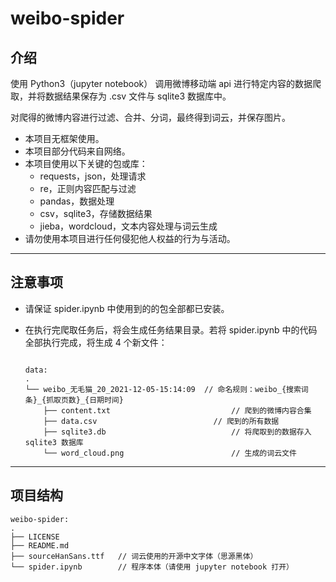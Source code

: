 # weibo-spider

## 介绍

使用 Python3（jupyter notebook） 调用微博移动端 api 进行特定内容的数据爬取，并将数据结果保存为 .csv 文件与 sqlite3 数据库中。

对爬得的微博内容进行过滤、合并、分词，最终得到词云，并保存图片。

* 本项目无框架使用。
* 本项目部分代码来自网络。
* 本项目使用以下关键的包或库：
    * requests，json，处理请求
    * re，正则内容匹配与过滤
    * pandas，数据处理
    * csv，sqlite3，存储数据结果
    * jieba，wordcloud，文本内容处理与词云生成
* 请勿使用本项目进行任何侵犯他人权益的行为与活动。

---------

## 注意事项

* 请保证 spider.ipynb 中使用到的的包全部都已安装。

* 在执行完爬取任务后，将会生成任务结果目录。若将 spider.ipynb 中的代码全部执行完成，将生成 4 个新文件：

  ```

  data:
  .
  └── weibo_无毛猫_20_2021-12-05-15:14:09	// 命名规则：weibo_{搜索词条}_{抓取页数}_{日期时间}
      ├── content.txt							// 爬到的微博内容合集
      ├── data.csv							// 爬到的所有数据
      ├── sqlite3.db							// 将爬取到的数据存入 sqlite3 数据库
      └── word_cloud.png						// 生成的词云文件
  ```

  

-------------

## 项目结构

```
weibo-spider:
.
├── LICENSE
├── README.md
├── sourceHanSans.ttf	// 词云使用的开源中文字体（思源黑体）
└── spider.ipynb		// 程序本体（请使用 jupyter notebook 打开）
```

